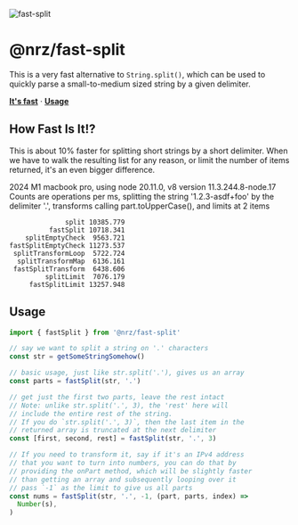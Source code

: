 ![fast-split](https://github.com/user-attachments/assets/0181afb7-0e03-41e6-b85c-2b5095b5d263)

# @nrz/fast-split

This is a very fast alternative to `String.split()`, which can be used to quickly parse a small-to-medium sized string by a given delimiter.

**[It's fast](#how-fast-is-it)**
·
**[Usage](#usage)**

## How Fast Is It!?

This is about 10% faster for splitting short strings by a short delimiter. When we have to walk the resulting list for any reason, or limit the number of items returned, it's an even bigger difference.

2024 M1 macbook pro, using node 20.11.0, v8 version 11.3.244.8-node.17 Counts are operations per ms, splitting the string '1.2.3-asdf+foo' by the delimiter '.', transforms calling part.toUpperCase(), and limits at 2 items

```
              split 10385.779
          fastSplit 10718.341
    splitEmptyCheck  9563.721
fastSplitEmptyCheck 11273.537
 splitTransformLoop  5722.724
  splitTransformMap  6136.161
 fastSplitTransform  6438.606
         splitLimit  7076.179
     fastSplitLimit 13257.948
```

## Usage

```js
import { fastSplit } from '@nrz/fast-split'

// say we want to split a string on '.' characters
const str = getSomeStringSomehow()

// basic usage, just like str.split('.'), gives us an array
const parts = fastSplit(str, '.')

// get just the first two parts, leave the rest intact
// Note: unlike str.split('.', 3), the 'rest' here will
// include the entire rest of the string.
// If you do `str.split('.', 3)`, then the last item in the
// returned array is truncated at the next delimiter
const [first, second, rest] = fastSplit(str, '.', 3)

// If you need to transform it, say if it's an IPv4 address
// that you want to turn into numbers, you can do that by
// providing the onPart method, which will be slightly faster
// than getting an array and subsequently looping over it
// pass `-1` as the limit to give us all parts
const nums = fastSplit(str, '.', -1, (part, parts, index) =>
  Number(s),
)
```
